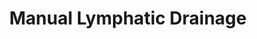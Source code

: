 ---
title: 'Manual Lymphatic Drainage'
keywords: 'Manual Lymphatic Drainage'
description: 'A gentle form of massage designed to stimulate the natural drainage of lymph, which carries waste products away from the tissues back toward the heart'
image:
---